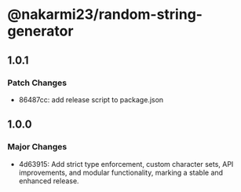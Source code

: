 # @nakarmi23/random-string-generator

## 1.0.1

### Patch Changes

- 86487cc: add release script to package.json

## 1.0.0

### Major Changes

- 4d63915: Add strict type enforcement, custom character sets, API improvements, and modular functionality, marking a stable and enhanced release.
